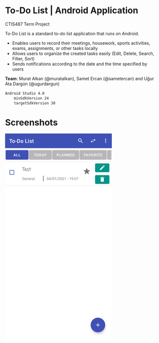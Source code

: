 # To-Do List | Android Application
CTIS487 Term Project

To-Do List is a standard to-do list application that runs on Android.
- Enables users to record their meetings, housework, sports activities, exams, assignments, or other tasks locally
- Allows users to organize the created tasks easily (Edit, Delete, Search, Filter, Sort)
- Sends notifications according to the date and the time specified by users

**Team**: Murat Alkan (@muratalkan), Samet Ercan (@sametercan) and Uğur Ata Dargün (@ugurdargun)

    Android Studio 4.0
        minSdkVersion 24
        targetSdkVersion 30
        
# Screenshots

<kbd>
    
![Main01](/assets/main.png)
    
</kbd>
